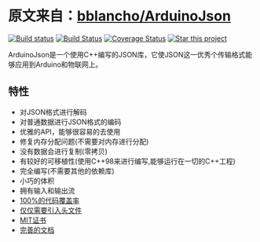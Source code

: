 # 原文来自：[bblancho/ArduinoJson](https://github.com/bblanchon/ArduinoJson)

[![Build status](https://ci.appveyor.com/api/projects/status/m7s53wav1l0abssg/branch/master?svg=true)](https://ci.appveyor.com/project/bblanchon/arduinojson/branch/master) [![Build Status](https://travis-ci.org/bblanchon/ArduinoJson.svg?branch=master)](https://travis-ci.org/bblanchon/ArduinoJson) [![Coverage Status](https://img.shields.io/coveralls/bblanchon/ArduinoJson.svg)](https://coveralls.io/r/bblanchon/ArduinoJson?branch=master) [![Star this project](http://githubbadges.com/star.svg?user=bblanchon&repo=ArduinoJson&style=flat&color=fff&background=007ec6)](https://github.com/bblanchon/ArduinoJson)

ArduinoJson是一个使用C++编写的JSON库，它使JSON这一优秀个传输格式能够应用到Arduino和物联网上。

## 特性

* 对JSON格式进行解码
* 对普通数据进行JSON格式的编码
* 优雅的API，能够很容易的去使用
* 修复内存分配问题(不需要对内存进行分配)
* 没有数据会进行复制(零拷贝)
* 有较好的可移植性(使用C++98来进行编写,能够运行在一切的C++工程)
* 完全编写(不需要其他的依赖库)
* 小巧的体积
* 拥有输入和输出流
* [100%的代码覆盖率](https://coveralls.io/github/bblanchon/ArduinoJson)
* [仅仅需要引入头文件](https://en.wikipedia.org/wiki/Header-only)
* [MIT证书](https://en.wikipedia.org/wiki/MIT_License)
* [完善的文档](https://arduinojson.org?utm_source=github&utm_medium=readme)
